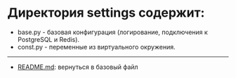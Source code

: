 # Директория settings содержит:
- base.py - базовая конфигурация (логирование, подключения к PostgreSQL и Redis).
- const.py - переменные из виртуального окружения.

___

- [README.md](/README.md): вернуться в базовый файл
